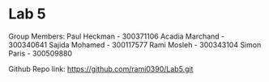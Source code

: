 # Lab 5

Group Members:
Paul Heckman - 300371106
Acadia Marchand - 300340641
Sajida Mohamed - 300117577
Rami Mosleh - 300343104
Simon Paris - 300509880

Github Repo link: https://github.com/rami0390/Lab5.git
